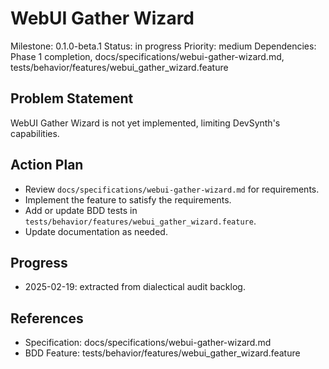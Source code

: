 # WebUI Gather Wizard
Milestone: 0.1.0-beta.1
Status: in progress
Priority: medium
Dependencies: Phase 1 completion, docs/specifications/webui-gather-wizard.md, tests/behavior/features/webui_gather_wizard.feature

## Problem Statement
WebUI Gather Wizard is not yet implemented, limiting DevSynth's capabilities.


## Action Plan
- Review `docs/specifications/webui-gather-wizard.md` for requirements.
- Implement the feature to satisfy the requirements.
- Add or update BDD tests in `tests/behavior/features/webui_gather_wizard.feature`.
- Update documentation as needed.

## Progress
- 2025-02-19: extracted from dialectical audit backlog.

## References
- Specification: docs/specifications/webui-gather-wizard.md
- BDD Feature: tests/behavior/features/webui_gather_wizard.feature

